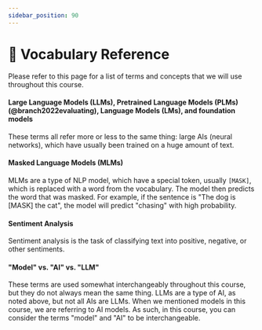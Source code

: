 ```yaml
---
sidebar_position: 90
---
```


# 📙 Vocabulary Reference

Please refer to this page for a list of terms and concepts that we will use throughout this course.

#### Large Language Models (LLMs), Pretrained Language Models (PLMs)(@branch2022evaluating), Language Models (LMs), and foundation models

These terms all refer more or less to the same thing: large AIs (neural networks), which have usually been trained 
on a huge amount of text.

#### Masked Language Models (MLMs)

MLMs are a type of NLP model, which have a special token, usually `[MASK]`, which is
replaced with a word from the vocabulary. The model then predicts the word that
was masked. For example, if the sentence is "The dog is [MASK] the cat", the model
will predict "chasing" with high probability.

#### Sentiment Analysis

Sentiment analysis is the task of classifying text into positive, negative, or other sentiments. 

#### "Model" vs. "AI" vs. "LLM"

These terms are used somewhat interchangeably throughout this course, but they do
not always mean the same thing. LLMs are a type of AI, as noted above, but not all AIs are LLMs.
When we mentioned models in this course, we are referring to AI models. As such, in this course,
you can consider the terms "model" and "AI" to be interchangeable.